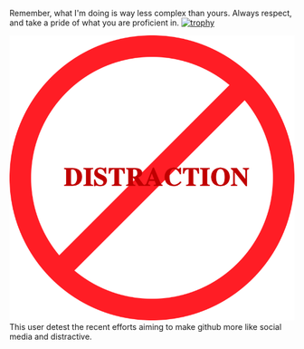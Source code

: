 Remember, what I'm doing is way less complex than yours. Always respect, and take a pride of what you are proficient in.
[![trophy](https://github-profile-trophy.vercel.app/?username=innocentius)](https://github.com/ryo-ma/github-profile-trophy)

![image](圖片1.png)
This user detest the recent efforts aiming to make github more like social media and distractive.
